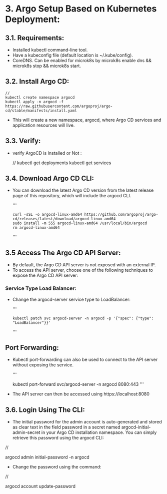 
# 3. Argo Setup Based on Kubernetes Deployment:



## 3.1. Requirements:

+ Installed kubectl command-line tool.
+ Have a kubeconfig file (default location is ~/.kube/config).
+ CoreDNS. Can be enabled for microk8s by microk8s enable dns && microk8s stop && microk8s start.


## 3.2. Install Argo CD:

    //
    kubectl create namespace argocd
    kubectl apply -n argocd -f https://raw.githubusercontent.com/argoproj/argo-cd/stable/manifests/install.yaml
   

+ This will create a new namespace, argocd, where Argo CD services and application resources will live.


## 3.3. Verify:

+ verify ArgoCD is Installed or Not :

     //
     kubectl  get deployments
     kubectl  get services 
    


## 3.4. Download Argo CD CLI:

+ You can download the latest Argo CD version from the latest release page of this repository, which will include the argocd CLI.

     
	'''
	
      curl -sSL -o argocd-linux-amd64 https://github.com/argoproj/argo-cd/releases/latest/download/argocd-linux-amd64
      sudo install -m 555 argocd-linux-amd64 /usr/local/bin/argocd
      rm argocd-linux-amd64
    '''


## 3.5 Access The Argo CD API Server:


+ By default, the Argo CD API server is not exposed with an external IP. 
+ To access the API server, choose one of the following techniques to expose the Argo CD API server:


### Service Type Load Balancer:

+ Change the argocd-server service type to LoadBalancer:

   '''
   
      kubectl patch svc argocd-server -n argocd -p '{"spec": {"type": "LoadBalancer"}}'
   '''


##  Port Forwarding:

+ Kubectl port-forwarding can also be used to connect to the API server without exposing the service.

  '''
  
     kubectl port-forward svc/argocd-server -n argocd 8080:443
  '''
  
+ The API server can then be accessed using https://localhost:8080


## 3.6. Login Using The CLI:

+ The initial password for the admin account is auto-generated and stored as clear text in the field password in a secret named 
  argocd-initial-admin-secret in your Argo CD installation namespace. You can simply retrieve this password using the argocd CLI:

 // 
 
 argocd admin initial-password -n argocd

+ Change the password using the command:
 
 //
 
 argocd account update-password

